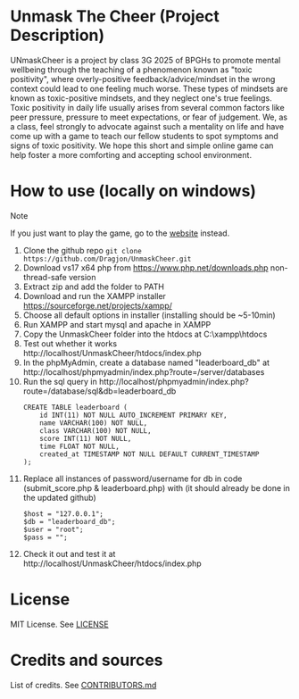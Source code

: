 # Unmask The Cheer (Project Description)
UNmaskCheer is a project by class 3G 2025 of BPGHs to promote mental wellbeing through the teaching of a phenomenon known as "toxic positivity", where overly-positive feedback/advice/mindset in the wrong context could lead to one feeling much worse. These types of mindsets are known as toxic-positive mindsets, and they neglect one's true feelings. Toxic positivity in daily life usually arises from several common factors like peer pressure, pressure to meet expectations, or fear of judgement. We, as a class, feel strongly to advocate against such a mentality on life and have come up with a game to teach our fellow students to spot symptoms and signs of toxic positivity. We hope this short and simple online game can help foster a more comforting and accepting school environment.
# How to use (locally on windows)
> [!NOTE]
> If you just want to play the game, go to the [website](https://unmaskcheer.free.nf) instead.

1) Clone the github repo `git clone https://github.com/Dragjon/UnmaskCheer.git`
2) Download vs17 x64 php from https://www.php.net/downloads.php non-thread-safe version
3) Extract zip and add the folder to PATH
4) Download and run the XAMPP installer https://sourceforge.net/projects/xampp/
5) Choose all default options in installer (installing should be ~5-10min)
6) Run XAMPP and start mysql and apache in XAMPP
7) Copy the UnmaskCheer folder into the htdocs at C:\xampp\htdocs
8) Test out whether it works http://localhost/UnmaskCheer/htdocs/index.php
9) In the phpMyAdmin, create a database named "leaderboard_db" at http://localhost/phpmyadmin/index.php?route=/server/databases
10) Run the sql query in http://localhost/phpmyadmin/index.php?route=/database/sql&db=leaderboard_db
    ```
    CREATE TABLE leaderboard (
        id INT(11) NOT NULL AUTO_INCREMENT PRIMARY KEY,
        name VARCHAR(100) NOT NULL,
        class VARCHAR(100) NOT NULL,
        score INT(11) NOT NULL,
        time FLOAT NOT NULL,
        created_at TIMESTAMP NOT NULL DEFAULT CURRENT_TIMESTAMP
    );
    ```
10) Replace all instances of password/username for db in code (submit_score.php & leaderboard.php) with (it should already be done in the updated github)
    ```
    $host = "127.0.0.1";
    $db = "leaderboard_db";
    $user = "root";
    $pass = "";
    ````
11) Check it out and test it at http://localhost/UnmaskCheer/htdocs/index.php
# License
MIT License. See [LICENSE](https://github.com/Dragjon/UnmaskCheer/blob/main/LICENSE)
# Credits and sources
List of credits. See [CONTRIBUTORS.md](https://github.com/Dragjon/UnmaskCheer/blob/main/CONTRIBUTORS.md)
